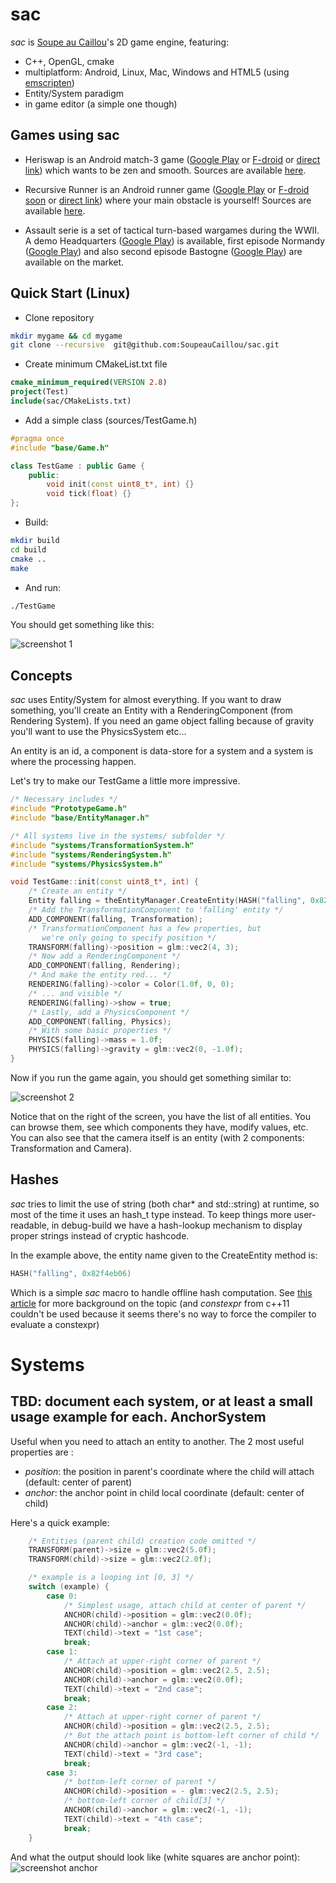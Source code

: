 sac
===

*sac* is [Soupe au Caillou](http://soupeaucaillou)'s 2D game engine, featuring:
* C++, OpenGL, cmake
* multiplatform: Android, Linux, Mac, Windows and HTML5 (using [emscripten](http://emscripten.org/))
* Entity/System paradigm
* in game editor (a simple one though)

Games using sac
-------------------
* Heriswap is an Android match-3 game ([Google Play](https://play.google.com/store/apps/details?id=net.damsy.soupeaucaillou.heriswap) or [F-droid](https://f-droid.org/repository/browse/?fdid=net.damsy.soupeaucaillou.heriswap) or [direct link](http://soupeaucaillou.com/games/heriswap.apk)) which wants to be zen and smooth. Sources are available [here](https://github.com/SoupeauCaillou/recursive-runner).

* Recursive Runner is an Android runner game ([Google Play](https://play.google.com/store/apps/details?id=net.damsy.soupeaucaillou.recursiveRunner) or [F-droid soon](https://github.com/SoupeauCaillou/recursive-runner/issues/1) or [direct link](http://soupeaucaillou.com/games/recursive_runner.apk)) where your main obstacle is yourself! Sources are available [here](https://github.com/SoupeauCaillou/recursive-runner).

* Assault serie is a set of tactical turn-based wargames during the WWII. A demo Headquarters ([Google Play](https://play.google.com/store/apps/details?id=net.damsy.soupeaucaillou.warbler.assault.headquarters)) is available, first episode Normandy ([Google Play](https://play.google.com/store/apps/details?id=net.damsy.soupeaucaillou.warbler.assault.normandy)) and also second episode Bastogne ([Google Play](https://play.google.com/store/apps/details?id=net.damsy.soupeaucaillou.warbler.assault.bastogne)) are available on the market.

Quick Start (Linux)
-------------------

* Clone repository

```sh
mkdir mygame && cd mygame
git clone --recursive  git@github.com:SoupeauCaillou/sac.git
```

* Create minimum CMakeList.txt file

```cmake
cmake_minimum_required(VERSION 2.8)
project(Test)
include(sac/CMakeLists.txt)
```

* Add a simple class (sources/TestGame.h)
```C++
#pragma once
#include "base/Game.h"

class TestGame : public Game {
    public:
        void init(const uint8_t*, int) {}
        void tick(float) {}
};
```

* Build:

```sh
mkdir build
cd build
cmake ..
make
```

* And run:

```sh
./TestGame
```

You should get something like this:

![screenshot 1](http://soupeaucaillou.com/screenshots/screenshot_proto1.jpg)

Concepts
--------
*sac* uses Entity/System for almost everything. If you want to draw something, you'll create an Entity with a RenderingComponent (from Rendering System). If you need an game object falling because of gravity you'll want to use the PhysicsSystem etc...

An entity is an id, a component is data-store for a system and a system is where the processing happen.

Let's try to make our TestGame a little more impressive.

```C++
/* Necessary includes */
#include "PrototypeGame.h"
#include "base/EntityManager.h"

/* All systems live in the systems/ subfolder */
#include "systems/TransformationSystem.h"
#include "systems/RenderingSystem.h"
#include "systems/PhysicsSystem.h"

void TestGame::init(const uint8_t*, int) {
    /* Create an entity */
    Entity falling = theEntityManager.CreateEntity(HASH("falling", 0x82f4eb06));
    /* Add the TransformationComponent to 'falling' entity */
    ADD_COMPONENT(falling, Transformation);
    /* TransformationComponent has a few properties, but
       we're only going to specify position */
    TRANSFORM(falling)->position = glm::vec2(4, 3);
    /* Now add a RenderingComponent */
    ADD_COMPONENT(falling, Rendering);
    /* And make the entity red... */
    RENDERING(falling)->color = Color(1.0f, 0, 0);
    /* ... and visible */
    RENDERING(falling)->show = true;
    /* Lastly, add a PhysicsComponent */
    ADD_COMPONENT(falling, Physics);
    /* With some basic properties */
    PHYSICS(falling)->mass = 1.0f;
    PHYSICS(falling)->gravity = glm::vec2(0, -1.0f);
}
```

Now if you run the game again, you should get something similar to:

![screenshot 2](http://soupeaucaillou.com/screenshots/screenshot_proto2.jpg)

Notice that on the right of the screen, you have the list of all entities. You can browse them, see which components they have, modify values, etc. You can also see that the camera itself is an entity (with 2 components: Transformation and Camera).

Hashes
------
*sac* tries to limit the use of string (both char* and std::string) at runtime, so most of the time it uses an hash_t type instead. To keep things more user-readable, in debug-build we have a hash-lookup mechanism to display proper strings instead of cryptic hashcode.

In the example above, the entity name given to the CreateEntity method is:
```C++
HASH("falling", 0x82f4eb06)
```
Which is a simple *sac* macro to handle offline hash computation. See [this article](http://bitsquid.blogspot.fr/2010/10/static-hash-values.html) for more background on the topic (and *constexpr* from c++11 couldn't be used because it seems there's no way to force the compiler to evaluate a constexpr)

Systems
=======
TBD: document each system, or at least a small usage example for each.
AnchorSystem
------------
Useful when you need to attach an entity to another.
The 2 most useful properties are :
- *position*: the position in parent's coordinate where the child will attach (default: center of parent)
- *anchor*: the anchor point in child local coordinate (default: center of child)

Here's a quick example:
```C++
    /* Entities (parent child) creation code omitted */
    TRANSFORM(parent)->size = glm::vec2(5.0f);
    TRANSFORM(child)->size = glm::vec2(2.0f);

    /* example is a looping int [0, 3] */
    switch (example) {
        case 0:
            /* Simplest usage, attach child at center of parent */
            ANCHOR(child)->position = glm::vec2(0.0f);
            ANCHOR(child)->anchor = glm::vec2(0.0f);
            TEXT(child)->text = "1st case";
            break;
        case 1:
            /* Attach at upper-right corner of parent */
            ANCHOR(child)->position = glm::vec2(2.5, 2.5);
            ANCHOR(child)->anchor = glm::vec2(0.0f);
            TEXT(child)->text = "2nd case";
            break;
        case 2:
            /* Attach at upper-right corner of parent */
            ANCHOR(child)->position = glm::vec2(2.5, 2.5);
            /* But the attach point is bottom-left corner of child */
            ANCHOR(child)->anchor = glm::vec2(-1, -1);
            TEXT(child)->text = "3rd case";
            break;
        case 3:
            /* bottom-left corner of parent */
            ANCHOR(child)->position = - glm::vec2(2.5, 2.5);
            /* bottom-left corner of child[3] */
            ANCHOR(child)->anchor = glm::vec2(-1, -1);
            TEXT(child)->text = "4th case";
            break;
    }
```

And what the output should look like (white squares are anchor point):
![screenshot anchor](http://soupeaucaillou.com/screenshots/screenshot_anchor.gif)
